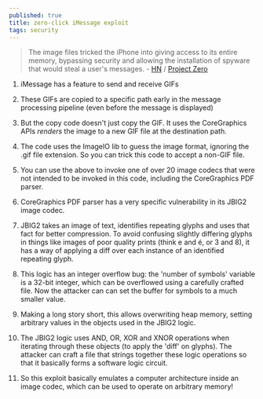 ```yaml
---
published: true
title: zero-click iMessage exploit
tags: security
---
```

> The image files tricked the iPhone into giving access to its entire memory, bypassing security and allowing the installation of spyware that would steal a user's messages. - [HN](https://news.ycombinator.com/item?id=30393530) / [Project Zero](https://googleprojectzero.blogspot.com/2021/12/a-deep-dive-into-nso-zero-click.html)

1. iMessage has a feature to send and receive GIFs

2. These GIFs are copied to a specific path early in the message processing pipeline (even before the message is displayed)

3. But the copy code doesn't just copy the GIF. It uses the CoreGraphics APIs _renders_ the image to a new GIF file at the destination path.

4. The code uses the ImageIO lib to guess the image format, ignoring the .gif file extension. So you can trick this code to accept a non-GIF file.

5. You can use the above to invoke one of over 20 image codecs that were not intended to be invoked in this code, including the CoreGraphics PDF parser.

6. CoreGraphics PDF parser has a very specific vulnerability in its JBIG2 image codec.

7. JBIG2 takes an image of text, identifies repeating glyphs and uses that fact for better compression. To avoid confusing slightly differing glyphs in things like images of poor quality prints (think e and é, or 3 and 8), it has a way of applying a diff over each instance of an identified repeating glyph.

8. This logic has an integer overflow bug: the 'number of symbols' variable is a 32-bit integer, which can be overflowed using a carefully crafted file. Now the attacker can can set the buffer for symbols to a much smaller value.

9. Making a long story short, this allows overwriting heap memory, setting arbitrary values in the objects used in the JBIG2 logic.

10. The JBIG2 logic uses AND, OR, XOR and XNOR operations when iterating through these objects (to apply the 'diff' on glyphs). The attacker can craft a file that strings together these logic operations so that it basically forms a software logic circuit.

11. So this exploit basically emulates a computer architecture inside an image codec, which can be used to operate on arbitrary memory!
